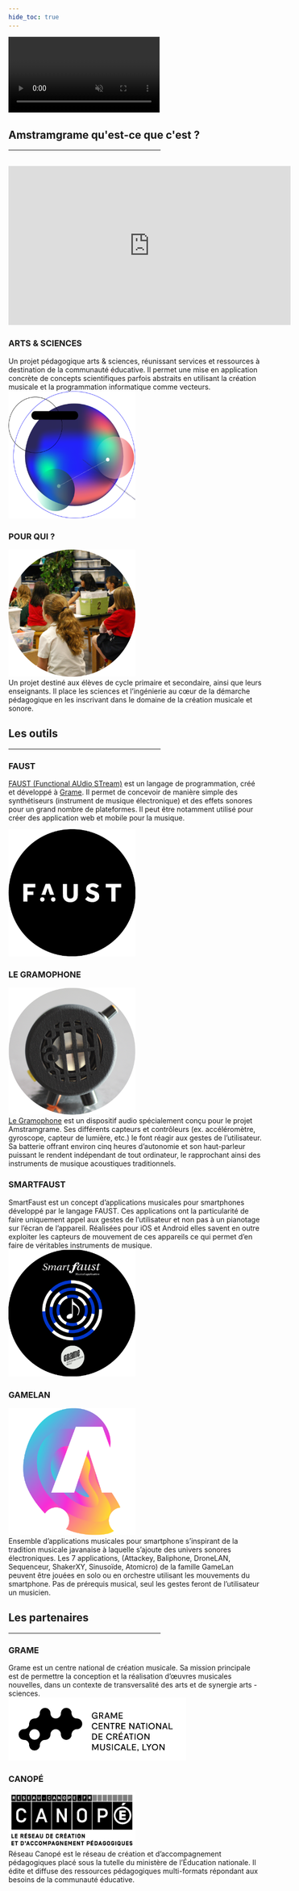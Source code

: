 ```yaml
---
hide_toc: true
---
```


<video autoplay muted id="aniBoule">
<source src="img/animationBoule.mp4" type="video/mp4" >
</video>

## Amstramgrame qu'est-ce que c'est ?

<hr width="60%">

<br>
<iframe width="560" height="315" src="https://www.youtube.com/embed/r2ySnEmnf1E" frameborder="0" allow="accelerometer; autoplay; encrypted-media; gyroscope; picture-in-picture" allowfullscreen>
</iframe>

### ARTS &amp; SCIENCES

<div class="row">
<div class="col-md-6 home-left">
Un projet pédagogique arts &amp; sciences, réunissant  services et ressources à destination de la communauté éducative. Il permet une mise en application concrète de concepts scientifiques parfois abstraits en utilisant la création musicale et la programmation informatique comme vecteurs.
</div>
<div class="col-md-6 home-right">
<img src="img/bouleAmstram.png" width="50%">
</div>
</div>

### POUR QUI ?

<div class="row">
<div class="col-md-6 home-left">
<img src="img/students.png" width=50%>
</div>
<div class="col-md-6 home-right">
Un projet destiné aux élèves de cycle primaire et secondaire, ainsi que leurs enseignants. Il place les sciences et l’ingénierie au cœur de la démarche pédagogique en les inscrivant dans le domaine de la création musicale et sonore.
</div>
</div>

## Les outils

<hr width="60%">

### FAUST

<div class="row">
<div class="col-md-6 home-left">

<a href="https://faust.grame.fr">FAUST (Functional AUdio STream)</a> est un langage de programmation, créé et développé à <a href="http://www.grame.fr">Grame</a>. Il permet de concevoir de manière simple des synthétiseurs (instrument de musique électronique) et des effets sonores pour un grand nombre de plateformes. Il peut être notamment utilisé pour créer des application web et mobile pour la musique.

</div>
<div class="col-md-6 home-right">
<img src="img/faustLogoBlack.png" width="50%">
</div>
</div>

### LE GRAMOPHONE

<div class="row">
<div class="col-md-6 home-left">
<img src="img/gramophone.png" width=50%>
</div>
<div class="col-md-6 home-right">
<a href="tools/gramophone">Le Gramophone</a> est un dispositif audio spécialement conçu pour le projet Amstramgrame. Ses différents capteurs et contrôleurs (ex. accéléromètre, gyroscope, capteur de lumière, etc.) le font réagir aux gestes de l’utilisateur. Sa batterie offrant environ cinq heures d’autonomie et son haut-parleur puissant le rendent indépendant de tout ordinateur, le rapprochant ainsi des instruments de musique acoustiques traditionnels.
</div>
</div>

### SMARTFAUST

<div class="row">
<div class="col-md-6 home-left">
SmartFaust est un concept d’applications musicales pour smartphones développé par le langage FAUST. Ces applications ont la particularité de faire uniquement appel aux gestes de l’utilisateur et non pas à un pianotage sur l’écran de l’appareil. Réalisées pour iOS et Android elles savent en outre exploiter les capteurs de mouvement de ces appareils ce qui permet d’en faire de véritables instruments de musique.
</div>
<div class="col-md-6 home-right">
<img src="img/smartFaust.png" width="50%">
</div>
</div>

### GAMELAN

<div class="row">
<div class="col-md-6 home-left">
<img src="img/gamelan.png" width=50%>
</div>
<div class="col-md-6 home-right">
Ensemble d’applications musicales pour smartphone s’inspirant de la tradition musicale javanaise à laquelle s’ajoute des univers sonores électroniques. Les 7 applications, (Attackey, Baliphone, DroneLAN, Sequenceur, ShakerXY, Sinusoïde, Atomicro) de la famille GameLan peuvent être jouées en solo ou en orchestre utilisant les mouvements du smartphone. Pas de prérequis musical, seul les gestes feront de l’utilisateur un musicien.
</div>
</div>

## Les partenaires

<hr width="60%">

### GRAME

<div class="row">
<div class="col-md-6 home-left">
Grame est un centre national de création musicale. Sa mission principale est de permettre la conception et la réalisation d’œuvres musicales nouvelles, dans un contexte de transversalité des arts et de synergie arts - sciences.
</div>
<div class="col-md-6 home-right">
<img src="img/logoGrame.png" width="70%">
</div>
</div>

### CANOPÉ

<div class="row">
<div class="col-md-6 home-left">
<img src="img/logoCanope.png" width=50%>
</div>
<div class="col-md-6 home-right">
Réseau Canopé est le réseau de création et d’accompagnement pédagogiques placé sous la tutelle du ministère de l’Éducation nationale. Il édite et diffuse des ressources pédagogiques multi-formats répondant aux besoins de la communauté éducative.
</div>
</div>

